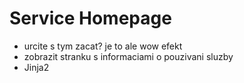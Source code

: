 # Service Homepage

* urcite s tym zacat? je to ale wow efekt
* zobrazit stranku s informaciami o pouzivani sluzby
* Jinja2